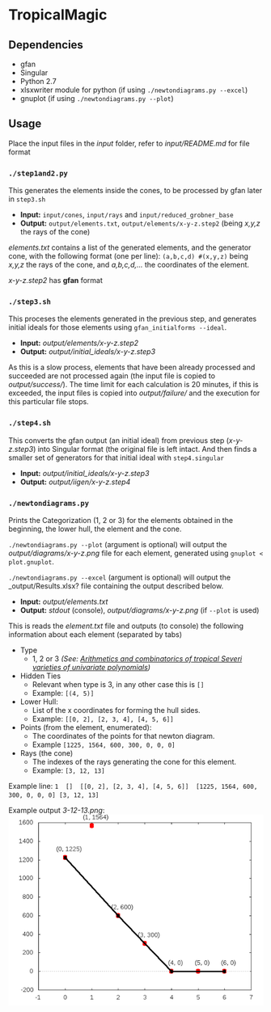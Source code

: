 # TropicalMagic

## Dependencies
* gfan
* Singular
* Python 2.7
* xlsxwriter module for python (if using `./newtondiagrams.py --excel`)
* gnuplot (if using `./newtondiagrams.py --plot`)

## Usage
Place the input files in the _input_ folder, refer to _input/README.md_ for file format

### `./step1and2.py`
This generates the elements inside the cones, to be processed by gfan later in `step3.sh`

* **Input:**  `input/cones`, `input/rays` and `input/reduced_grobner_base`
* **Output:** `output/elements.txt`, `output/elements/x-y-z.step2` (being _x,y,z_ the rays of the cone)

_elements.txt_ contains a list of the generated elements, and the generator cone, with the following format (one per line):
`(a,b,c,d) #(x,y,z)` being _x,y,z_ the rays of the cone, and _a,b,c,d,..._ the coordinates of the element.

_x-y-z.step2_ has __gfan__ format

### `./step3.sh`
This proceses the elements generated in the previous step, and generates initial ideals for those elements using `gfan_initialforms --ideal`.

* **Input:**  _output/elements/x-y-z.step2_
* **Output:** _output/initial_ideals/x-y-z.step3_

As this is a slow process, elements that have been already processed and succeeded are not processed again (the input file is copied to _output/success/_).
The time limit for each calculation is 20 minutes, if this is exceeded, the input files is copied into _output/failure/_ and the execution for this particular file stops.

### `./step4.sh`
This converts the gfan output (an initial ideal) from previous step (_x-y-z.step3_) into Singular format (the original file is left intact. And then finds a smaller set of generators for that initial ideal with `step4.singular`

* **Input:**  _output/initial_ideals/x-y-z.step3_
* **Output:** _output/iigen/x-y-z.step4_

### `./newtondiagrams.py`
Prints the Categorization (1, 2 or 3) for the elements obtained in the beginning, the lower hull, the element and the cone.

`./newtondiagrams.py --plot` (argument is optional)  will output the _output/diagrams/x-y-z.png_ file for each element, generated using `gnuplot < plot.gnuplot`.

`./newtondiagrams.py --excel` (argument is optional) will output the _output/Results.xlsx? file containing the output described below.

* **Input:**  _output/elements.txt_
* **Output:** _stdout_ (console), _output/diagrams/x-y-z.png_ (if `--plot` is used)

This is reads the _element.txt_ file and outputs (to console) the following information about each element (separated by tabs)
* Type
    * 1, 2 or 3 _(See: [Arithmetics and combinatorics of tropical Severi varieties of univariate polynomials](http://arxiv.org/abs/1601.05479))_
* Hidden Ties
    * Relevant when type is 3, in any other case this is `[]`
    * Example: `[(4, 5)]`
* Lower Hull:
    * List of the x coordinates for forming the hull sides.
    * Example: `[[0, 2], [2, 3, 4], [4, 5, 6]]`
* Points (from the element, enumerated):
    * The coordinates of the points for that newton diagram.
    * Example `[1225, 1564, 600, 300, 0, 0, 0]`
* Rays (the cone)
    * The indexes of the rays generating the cone for this element.
    * Example: `[3, 12, 13]`

Example line:
`1	[]	[[0, 2], [2, 3, 4], [4, 5, 6]]	[1225, 1564, 600, 300, 0, 0, 0]	[3, 12, 13]`

Example output _3-12-13.png_:
![3-12-13.png](sample.png)

